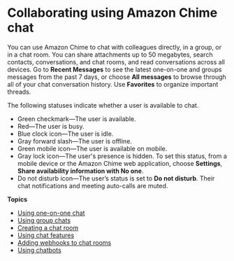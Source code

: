 # Collaborating using Amazon Chime chat<a name="chime-using-chat"></a>

You can use Amazon Chime to chat with colleagues directly, in a group, or in a chat room\. You can share attachments up to 50 megabytes, search contacts, conversations, and chat rooms, and read conversations across all devices\. Go to **Recent Messages** to see the latest one\-on\-one and groups messages from the past 7 days, or choose **All messages** to browse through all of your chat conversation history\. Use **Favorites** to organize important threads\.

The following statuses indicate whether a user is available to chat\.
+ Green checkmark—The user is available\.
+ Red—The user is busy\.
+ Blue clock icon—The user is idle\.
+ Gray forward slash—The user is offline\.
+ Green mobile icon—The user is available on mobile\.
+ Gray lock icon—The user's presence is hidden\. To set this status, from a mobile device or the Amazon Chime web application, choose **Settings**, **Share availability information with No one**\.
+ Do not disturb icon—The user’s status is set to **Do not disturb**\. Their chat notifications and meeting auto\-calls are muted\.

**Topics**
+ [Using one\-on\-one chat](direct-chat.md)
+ [Using group chats](group-chat.md)
+ [Creating a chat room](chime-chat-room.md)
+ [Using chat features](chat-features.md)
+ [Adding webhooks to chat rooms](webhooks.md)
+ [Using chatbots](chat-bots.md)